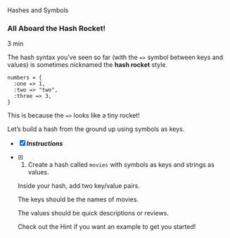Hashes and Symbols

### All Aboard the Hash Rocket!

3 min

The hash syntax you’ve seen so far (with the `=>` symbol between keys and values) is sometimes nicknamed the **hash rocket** style.

```
numbers = {
  :one => 1,
  :two => "two",
  :three => 3,
}
```

This is because the `=>` looks like a tiny rocket!

Let’s build a hash from the ground up using symbols as keys.

- [x] ***Instructions***
- [x] 1. Create a hash called `movies` with symbols as keys and strings as values.
    
    Inside your hash, add two key/value pairs.
    
    The keys should be the names of movies.
    
    The values should be quick descriptions or reviews.
    
    Check out the Hint if you want an example to get you started!